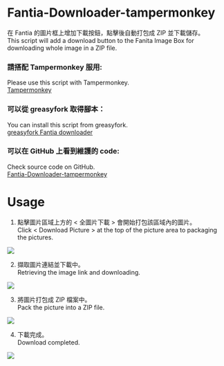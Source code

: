 # Fantia-Downloader-tampermonkey
在 Fantia 的圖片框上增加下載按鈕，點擊後自動打包成 ZIP 並下載儲存。 <br>
This script will add a download button to the Fanita Image Box for downloading whole image in a ZIP file.
### 請搭配 Tampermonkey 服用:<br>
Please use this script with Tampermonkey. <br>
[Tampermonkey](https://www.tampermonkey.net/)
<br>
### 可以從 greasyfork 取得腳本：<br>
You can install this script from greasyfork.<br>
[greasyfork Fantia downloader](https://greasyfork.org/zh-TW/scripts/423306-fantia-downloader)
<br>
### 可以在 GitHub 上看到維護的 code:<br>
Check source code on GitHub.<br>
[Fantia-Downloader-tampermonkey](https://github.com/suzumiyahifumi/Fantia-Downloader-tampermonkey)

# Usage

1. 點擊圖片區域上方的 < 全圖片下載 > 會開始打包該區域內的圖片。<br>
Click < Download Picture > at the top of the picture area to packaging the pictures. <br>
<img src="https://i.imgur.com/SyRh7mZ.png" />

2. 擷取圖片連結並下載中。<br>
Retrieving the image link and downloading. <br>
<img src="https://i.imgur.com/FT7rY3Z.png" />

3. 將圖片打包成 ZIP 檔案中。<br>
Pack the picture into a ZIP file. <br>
<img src="https://i.imgur.com/K6IQ8Cj.png" />

4. 下載完成。<br>
Download completed.<br>
<img src="https://i.imgur.com/zP1QGMc.png" />

